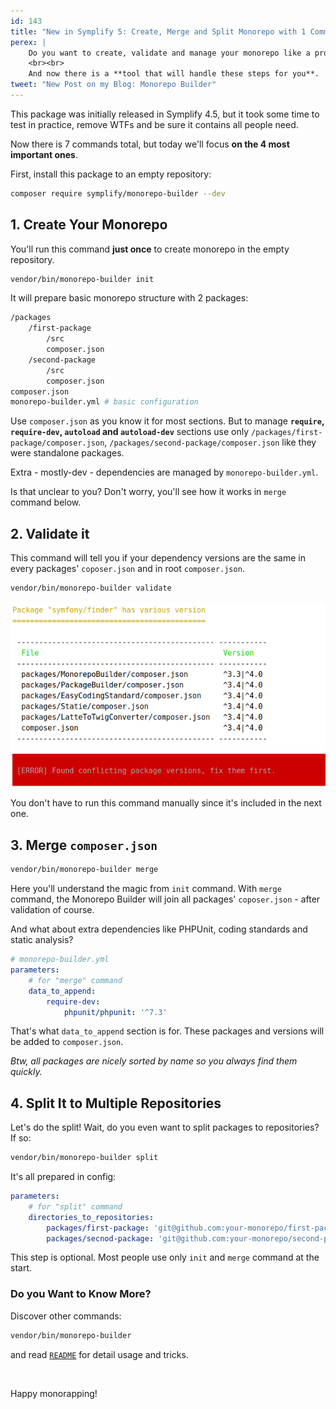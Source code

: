 ```yaml
---
id: 143
title: "New in Symplify 5: Create, Merge and Split Monorepo with 1 Command"
perex: |
    Do you want to create, validate and manage your monorepo like a pro? There is no science behind it, just a few routine steps that you need to repeat.
    <br><br>
    And now there is a **tool that will handle these steps for you**.
tweet: "New Post on my Blog: Monorepo Builder"
---
```


This package was initially released in Symplify 4.5, but it took some time to test in practice, remove WTFs and be sure it contains all people need.

Now there is 7 commands total, but today we'll focus **on the 4 most important ones**.

First, install this package to an empty repository:

```bash
composer require symplify/monorepo-builder --dev
```

## 1. Create Your Monorepo

You'll run this command **just once** to create monorepo in the empty repository.

```bash
vendor/bin/monorepo-builder init
```

It will prepare basic monorepo structure with 2 packages:

```bash
/packages
    /first-package
        /src
        composer.json
    /second-package
        /src
        composer.json
composer.json
monorepo-builder.yml # basic configuration
```

Use `composer.json` as you know it for most sections. But to manage **`require`, `require-dev`, `autoload` and `autoload-dev`** sections use only `/packages/first-package/composer.json`, `/packages/second-package/composer.json` like they were standalone packages.

Extra - mostly-dev - dependencies are managed by `monorepo-builder.yml`.

Is that unclear to you? Don't worry, you'll see how it works in `merge` command below.

## 2. Validate it

This command will tell you if your dependency versions are the same in every packages' `coposer.json` and in root `composer.json`.

```bash
vendor/bin/monorepo-builder validate
```

<img src="/assets/images/posts/2018/symplify-5-monorepo-builder/validate.png" class="img-thumbnail">

You don't have to run this command manually since it's included in the next one.

## 3. Merge `composer.json`

```bash
vendor/bin/monorepo-builder merge
```

Here you'll understand the magic from `init` command. With `merge` command, the Monorepo Builder will join all packages' `coposer.json` - after validation of course.

And what about extra dependencies like PHPUnit, coding standards and static analysis?

```yaml
# monorepo-builder.yml
parameters:
    # for "merge" command
    data_to_append:
        require-dev:
            phpunit/phpunit: '^7.3'
```

That's what `data_to_append` section is for. These packages and versions will be added to `composer.json`.

*Btw, all packages are nicely sorted by name so you always find them quickly.*

## 4. Split It to Multiple Repositories

Let's do the split! Wait, do you even want to split packages to repositories? If so:

```bash
vendor/bin/monorepo-builder split
```

It's all prepared in config:

```yaml
parameters:
    # for "split" command
    directories_to_repositories:
        packages/first-package: 'git@github.com:your-monorepo/first-package.git'
        packages/secnod-package: 'git@github.com:your-monorepo/second-package.git'

```

This step is optional. Most people use only `init` and `merge` command at the start.


### Do you Want to Know More?

Discover other commands:

```bash
vendor/bin/monorepo-builder
```

and read [`README`](https://github.com/symplify/monorepobuilder) for detail usage and tricks.

<br>

Happy monorapping!
